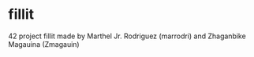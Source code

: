 # fillit
42 project fillit made by Marthel Jr. Rodriguez (marrodri) and Zhaganbike Magauina (Zmagauin)
